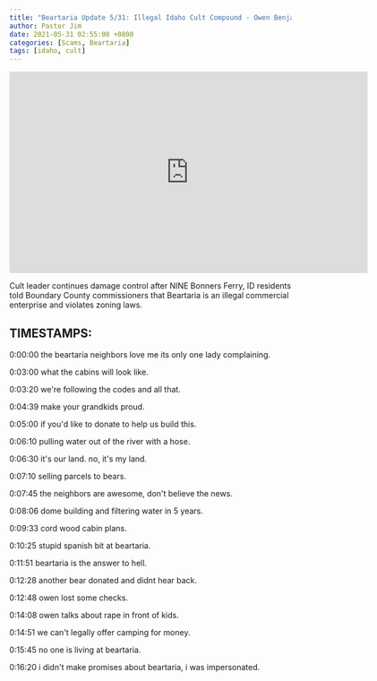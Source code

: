 ```yaml
---
title: "Beartaria Update 5/31: Illegal Idaho Cult Compound - Owen Benjamin Denial and Damage Control"
author: Pastor Jim
date: 2021-05-31 02:55:00 +0800
categories: [Scams, Beartaria]
tags: [idaho, cult]
---
```


<iframe width="640" height="360" src="https://www.youtube.com/embed/nTIL0zfYzh4" title="YouTube video player" frameborder="0" allow="accelerometer; autoplay; clipboard-write; encrypted-media; gyroscope; picture-in-picture" allowfullscreen></iframe>

Cult leader continues damage control after NINE Bonners Ferry, ID residents told Boundary County commissioners that Beartaria is an illegal commercial enterprise and violates zoning laws. 

## TIMESTAMPS:
0:00:00 the beartaria neighbors love me its only one lady complaining.

0:03:00 what the cabins will look like.

0:03:20 we're following the codes and all that.

0:04:39 make your grandkids proud.

0:05:00 if you'd like to donate to help us build this.

0:06:10 pulling water out of the river with a hose.

0:06:30 it's our land. no, it's my land.

0:07:10 selling parcels to bears.

0:07:45 the neighbors are awesome, don't believe the news.

0:08:06 dome building and filtering water in 5 years.

0:09:33 cord wood cabin plans.

0:10:25 stupid spanish bit at beartaria.

0:11:51 beartaria is the answer to hell. 

0:12:28 another bear donated and didnt hear back.

0:12:48 owen lost some checks.

0:14:08 owen talks about rape in front of kids.

0:14:51 we can't legally offer camping for money.

0:15:45 no one is living at beartaria.

0:16:20 i didn't make promises about beartaria, i was impersonated.